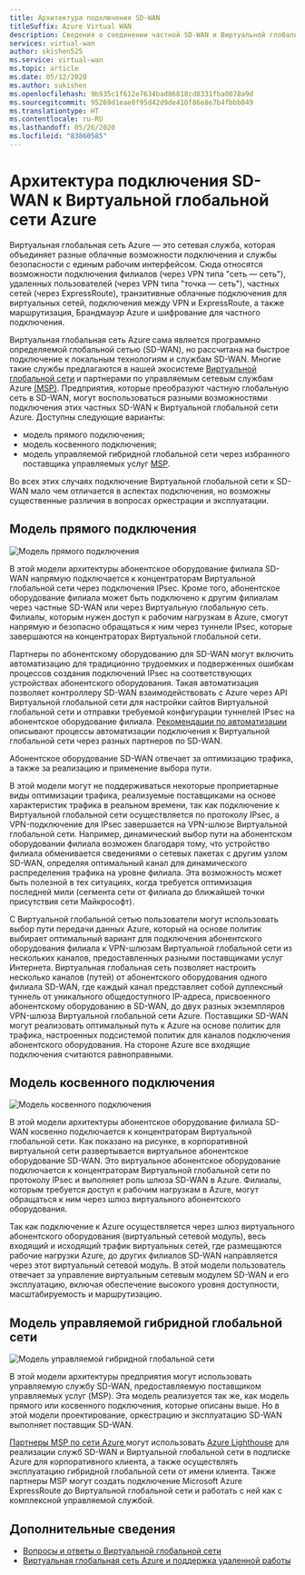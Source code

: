 ```yaml
---
title: Архитектура подключения SD-WAN
titleSuffix: Azure Virtual WAN
description: Сведения о соединении частной SD-WAN и Виртуальной глобальной сети Azure
services: virtual-wan
author: skishen525
ms.service: virtual-wan
ms.topic: article
ms.date: 05/12/2020
ms.author: sukishen
ms.openlocfilehash: 9b935c1f612e7634bad86818cd8331fba0078a9d
ms.sourcegitcommit: 95269d1eae0f95d42d9de410f86e8e7b4fbbb049
ms.translationtype: HT
ms.contentlocale: ru-RU
ms.lasthandoff: 05/26/2020
ms.locfileid: "83860585"
---
```

# <a name="sd-wan-connectivity-architecture-with-azure-virtual-wan"></a>Архитектура подключения SD-WAN к Виртуальной глобальной сети Azure

Виртуальная глобальная сеть Azure — это сетевая служба, которая объединяет разные облачные возможности подключения и службы безопасности с единым рабочим интерфейсом. Сюда относятся возможности подключения филиалов (через VPN типа "сеть — сеть"), удаленных пользователей (через VPN типа "точка — сеть"), частных сетей (через ExpressRoute), транзитивные облачные подключения для виртуальных сетей, подключения между VPN и ExpressRoute, а также маршрутизация, Брандмауэр Azure и шифрование для частного подключения.

Виртуальная глобальная сеть Azure сама является программно определяемой глобальной сетью (SD-WAN), но рассчитана на быстрое подключение к локальным технологиям и службам SD-WAN. Многие такие службы предлагаются в нашей экосистеме [Виртуальной глобальной сети](virtual-wan-locations-partners.md) и партнерами по управляемым сетевым службам Azure [(MSP)](../networking/networking-partners-msp.md). Предприятия, которые преобразуют частную глобальную сеть в SD-WAN, могут воспользоваться разными возможностями подключения этих частных SD-WAN к Виртуальной глобальной сети Azure. Доступны следующие варианты:

* модель прямого подключения;
* модель косвенного подключения;
* модель управляемой гибридной глобальной сети через избранного поставщика управляемых услуг [MSP](../networking/networking-partners-msp.md).

Во всех этих случаях подключение Виртуальной глобальной сети к SD-WAN мало чем отличается в аспектах подключения, но возможны существенные различия в вопросах оркестрации и эксплуатации.

## <a name="direct-interconnect-model"></a><a name="direct"></a>Модель прямого подключения

![Модель прямого подключения](./media/sd-wan-connectivity-architecture/direct.png)

В этой модели архитектуры абонентское оборудование филиала SD-WAN напрямую подключается к концентраторам Виртуальной глобальной сети через подключения IPsec. Кроме того, абонентское оборудование филиала может быть подключено к другим филиалам через частные SD-WAN или через Виртуальную глобальную сеть. Филиалы, которым нужен доступ к рабочим нагрузкам в Azure, смогут напрямую и безопасно обращаться к ним через туннели IPsec, которые завершаются на концентраторах Виртуальной глобальной сети.

Партнеры по абонентскому оборудованию для SD-WAN могут включить автоматизацию для традиционно трудоемких и подверженных ошибкам процессов создания подключений IPsec на соответствующих устройствах абонентского оборудования. Такая автоматизация позволяет контроллеру SD-WAN взаимодействовать с Azure через API Виртуальной глобальной сети для настройки сайтов Виртуальной глобальной сети и отправки требуемой конфигурации туннелей IPsec на абонентское оборудование филиала. [Рекомендации по автоматизации](virtual-wan-configure-automation-providers.md) описывают процессы автоматизации подключения к Виртуальной глобальной сети через разных партнеров по SD-WAN.

Абонентское оборудование SD-WAN отвечает за оптимизацию трафика, а также за реализацию и применение выбора пути. 

В этой модели могут не поддерживаться некоторые проприетарные виды оптимизации трафика, реализуемые поставщиками на основе характеристик трафика в реальном времени, так как подключение к Виртуальной глобальной сети осуществляется по протоколу IPsec, а VPN-подключение для IPsec завершается на VPN-шлюзе Виртуальной глобальной сети. Например, динамический выбор пути на абонентском оборудовании филиала возможен благодаря тому, что устройство филиала обменивается сведениями о сетевых пакетах с другим узлом SD-WAN, определяя оптимальный канал для динамического распределения трафика на уровне филиала. Эта возможность может быть полезной в тех ситуациях, когда требуется оптимизация последней мили (сегмента сети от филиала до ближайшей точки присутствия сети Майкрософт).

С Виртуальной глобальной сетью пользователи могут использовать выбор пути передачи данных Azure, который на основе политик выбирает оптимальный вариант для подключения абонентского оборудования филиала к VPN-шлюзам Виртуальной глобальной сети из нескольких каналов, предоставленных разными поставщиками услуг Интернета. Виртуальная глобальная сеть позволяет настроить несколько каналов (путей) от абонентского оборудования одного филиала SD-WAN, где каждый канал представляет собой дуплексный туннель от уникального общедоступного IP-адреса, присвоенного абонентскому оборудованию в SD-WAN, до двух разных экземпляров VPN-шлюза Виртуальной глобальной сети Azure. Поставщики SD-WAN могут реализовать оптимальный путь к Azure на основе политик для трафика, настроенных подсистемой политик для каналов подключения абонентского оборудования. На стороне Azure все входящие подключения считаются равноправными.

## <a name="indirect-interconnect-model"></a><a name="indirect"></a>Модель косвенного подключения

![Модель косвенного подключения](./media/sd-wan-connectivity-architecture/indirect.png)

В этой модели архитектуры абонентское оборудование филиала SD-WAN косвенно подключается к концентраторам Виртуальной глобальной сети. Как показано на рисунке, в корпоративной виртуальной сети развертывается виртуальное абонентское оборудование SD-WAN. Это виртуальное абонентское оборудование подключается к концентраторам Виртуальной глобальной сети по протоколу IPsec и выполняет роль шлюза SD-WAN в Azure. Филиалы, которым требуется доступ к рабочим нагрузкам в Azure, могут обращаться к ним через шлюз виртуального абонентского оборудования.

Так как подключение к Azure осуществляется через шлюз виртуального абонентского оборудования (виртуальный сетевой модуль), весь входящий и исходящий трафик виртуальных сетей, где размещаются рабочие нагрузки Azure, до других филиалов SD-WAN направляется через этот виртуальный сетевой модуль. В этой модели пользователь отвечает за управление виртуальным сетевым модулем SD-WAN и его эксплуатацию, включая обеспечение высокого уровня доступности, масштабируемость и маршрутизацию.
  
## <a name="managed-hybrid-wan-model"></a><a name="hybrid"></a>Модель управляемой гибридной глобальной сети

![Модель управляемой гибридной глобальной сети](./media/sd-wan-connectivity-architecture/hybrid.png)

В этой модели архитектуры предприятия могут использовать управляемую службу SD-WAN, предоставляемую поставщиком управляемых услуг (MSP). Эта модель реализуется так же, как модель прямого или косвенного подключения, которые описаны выше. Но в этой модели проектирование, оркестрацию и эксплуатацию SD-WAN выполняет поставщик SD-WAN.

[Партнеры MSP по сети Azure ](../networking/networking-partners-msp.md) могут использовать [Azure Lighthouse](https://azure.microsoft.com/services/azure-lighthouse/) для реализации служб SD-WAN и Виртуальной глобальной сети в подписке Azure для корпоративного клиента, а также осуществлять эксплуатацию гибридной глобальной сети от имени клиента. Также партнеры MSP могут создать подключение Microsoft Azure ExpressRoute до Виртуальной глобальной сети и работать с ней как с комплексной управляемой службой.

## <a name="additional-information"></a>Дополнительные сведения

* [Вопросы и ответы о Виртуальной глобальной сети](virtual-wan-faq.md)
* [Виртуальная глобальная сеть Azure и поддержка удаленной работы](work-remotely-support.md)
